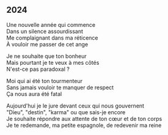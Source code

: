 ## 2024

Une nouvelle année qui commence  
Dans un silence assourdissant   
Me complaignant dans ma réticence  
À vouloir me passer de cet ange  

Je ne souhaite que ton bonheur  
Mais pourtant je te veux à mes côtés  
N'est-ce pas paradoxal ?  

Moi qui ai été ton tourmenteur  
Sans jamais vouloir te manquer de respect  
Ça nous aura été fatal  

Aujourd'hui je le jure devant ceux qui nous gouvernent  
"Dieu", "destin", "karma" ou que sais-je encore  
Je souhaite répondre aux attente de ton cœur et de ton corps  
Je te redemande, ma petite espagnole, de redevenir ma reine  